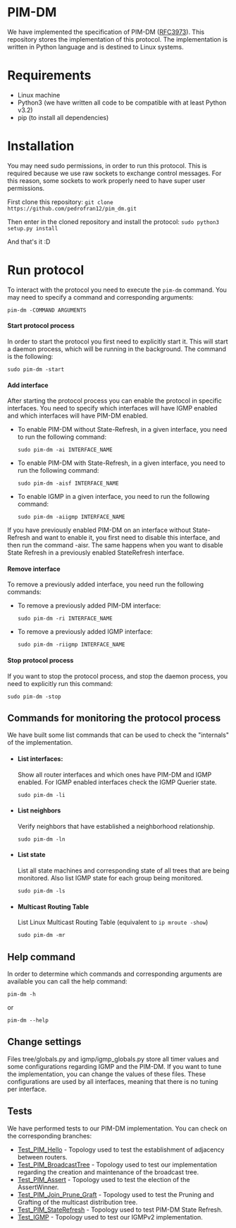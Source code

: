 # PIM-DM

We have implemented the specification of PIM-DM ([RFC3973](https://tools.ietf.org/html/rfc3973)).
This repository stores the implementation of this protocol. The implementation is written in Python language and is destined to Linux systems.


# Requirements

 - Linux machine
 - Python3 (we have written all code to be compatible with at least Python v3.2)
 - pip (to install all dependencies)


# Installation
You may need sudo permissions, in order to run this protocol. This is required because we use raw sockets to exchange control messages. For this reason, some sockets to work properly need to have super user permissions.

First clone this repository:
  `git clone https://github.com/pedrofran12/pim_dm.git`

Then enter in the cloned repository and install the protocol:
   `sudo python3 setup.py install`

And that's it :D


# Run protocol

To interact with the protocol you need to execute the `pim-dm` command. You may need to specify a command and corresponding arguments:

   `pim-dm -COMMAND ARGUMENTS`


#### Start protocol process

In order to start the protocol you first need to explicitly start it. This will start a daemon process, which will be running in the background. The command is the following:
  ```
  sudo pim-dm -start
  ```


#### Add interface

After starting the protocol process you can enable the protocol in specific interfaces. You need to specify which interfaces will have IGMP enabled and which interfaces will have PIM-DM enabled.

- To enable PIM-DM without State-Refresh, in a given interface, you need to run the following command:

   ```
   sudo pim-dm -ai INTERFACE_NAME
   ```

- To enable PIM-DM with State-Refresh, in a given interface, you need to run the following command:

   ```
   sudo pim-dm -aisf INTERFACE_NAME
   ```

- To enable IGMP in a given interface, you need to run the following command:

   ```
   sudo pim-dm -aiigmp INTERFACE_NAME
   ```

If you have previously enabled PIM-DM on an interface without State-Refresh and want to enable it, you first need to disable this interface, and then run the command -aisr. The same happens when you want to disable State Refresh in a previously enabled StateRefresh interface.

#### Remove interface

To remove a previously added interface, you need run the following commands:

- To remove a previously added PIM-DM interface:

   ```
   sudo pim-dm -ri INTERFACE_NAME
   ```

- To remove a previously added IGMP interface:

   ```
   sudo pim-dm -riigmp INTERFACE_NAME
   ```


#### Stop protocol process

If you want to stop the protocol process, and stop the daemon process, you need to explicitly run this command:

   ```
   sudo pim-dm -stop
   ```



## Commands for monitoring the protocol process
We have built some list commands that can be used to check the "internals" of the implementation.

 - #### List interfaces:

	 Show all router interfaces and which ones have PIM-DM and IGMP enabled. For IGMP enabled interfaces check the IGMP Querier state.

   ```
   sudo pim-dm -li
   ```

 - #### List neighbors
	 Verify neighbors that have established a neighborhood relationship.

   ```
   sudo pim-dm -ln
   ```

 - #### List state
    List all state machines and corresponding state of all trees that are being monitored. Also list IGMP state for each group being monitored.

   ```
   sudo pim-dm -ls
   ```

 - #### Multicast Routing Table
   List Linux Multicast Routing Table (equivalent to `ip mroute -show`)

   ```
   sudo pim-dm -mr
   ```


## Help command
In order to determine which commands and corresponding arguments are available you can call the help command:

   ```
   pim-dm -h
   ```

   or

   ```
   pim-dm --help
   ```

## Change settings

Files tree/globals.py and igmp/igmp_globals.py store all timer values and some configurations regarding IGMP and the PIM-DM. If you want to tune the implementation, you can change the values of these files. These configurations are used by all interfaces, meaning that there is no tuning per interface.


## Tests

We have performed tests to our PIM-DM implementation. You can check on the corresponding branches:

- [Test_PIM_Hello](https://github.com/pedrofran12/pim_dm/tree/Test_PIM_Hello) - Topology used to test the establishment of adjacency between routers.
- [Test_PIM_BroadcastTree](https://github.com/pedrofran12/pim_dm/tree/Test_PIM_BroadcastTree) - Topology used to test our implementation regarding the creation and maintenance of the broadcast tree.
- [Test_PIM_Assert](https://github.com/pedrofran12/pim_dm/tree/Test_PIM_Assert) - Topology used to test the election of the AssertWinner.
- [Test_PIM_Join_Prune_Graft](https://github.com/pedrofran12/pim_dm/tree/Test_PIM_Join_Prune_Graft) - Topology used to test the Pruning and Grafting of the multicast distribution tree.
- [Test_PIM_StateRefresh](https://github.com/pedrofran12/pim_dm/tree/Test_PIM_StateRefresh) - Topology used to test PIM-DM State Refresh.
- [Test_IGMP](https://github.com/pedrofran12/hpim_dm/tree/Test_IGMP) - Topology used to test our IGMPv2 implementation.
